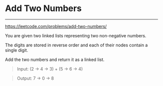﻿# Add Two Numbers
---
https://leetcode.com/problems/add-two-numbers/

You are given two linked lists representing two non-negative numbers. 

The digits are stored in reverse order and each of their nodes contain a single digit. 

Add the two numbers and return it as a linked list.

>Input: (2 -> 4 -> 3) + (5 -> 6 -> 4)

>Output: 7 -> 0 -> 8